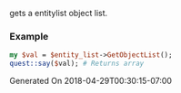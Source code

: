 gets a entitylist object list.
### Example

```perl
my $val = $entity_list->GetObjectList();
quest::say($val); # Returns array
```


Generated On 2018-04-29T00:30:15-07:00